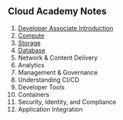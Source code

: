 ## Cloud Academy Notes



1. [Developer Associate Introduction](associate/developer/index.md)
2. [Compute](associate/developer/ch1.md)
3. [Storage](associate/developer/ch2.md)
4. [Database](associate/developer/ch3.md)
5. Network & Content Delivery
6. Analytics
7. Management & Governance
8. Understanding CI/CD
9. Developer Tools
10. Containers
11. Security, Identity, and Compliance
12. Application Integration

